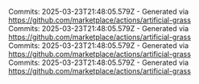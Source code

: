 Commits: 2025-03-23T21:48:05.579Z - Generated via https://github.com/marketplace/actions/artificial-grass
<br>
Commits: 2025-03-23T21:48:05.579Z - Generated via https://github.com/marketplace/actions/artificial-grass
<br>
Commits: 2025-03-23T21:48:05.579Z - Generated via https://github.com/marketplace/actions/artificial-grass
<br>
Commits: 2025-03-23T21:48:05.579Z - Generated via https://github.com/marketplace/actions/artificial-grass
<br>
